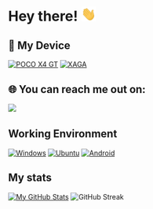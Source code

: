 # Hey there! <img src="https://raw.githubusercontent.com/ChrisCatto/ChrisCatto/main/.github/images/wave.gif" width="30px" />

## 📱 My Device
[![POCO X4 GT](https://img.shields.io/badge/POCO-X4_GT-6363FF)](https://m.gsmarena.com/xiaomi_poco_x4_gt-11626.php) [![XAGA](https://img.shields.io/badge/Codename-xaga-FFCFA5)](https://m.gsmarena.com/xiaomi_poco_x4_gt-11626.php)

## 🌐 You can reach me out on:
<p>
  <a href="https://t.me/ChrisCatto"><img src="https://img.shields.io/badge/telegram-%231DA1F2.svg?&style=for-the-badge&logo=telegram&logoColor=black" height=25></a>
</p>

## Working Environment
[![Windows](https://img.shields.io/badge/Windows-0078D6?style=for-the-badge&logo=windows&logoColor=green)](https://www.microsoft.com/en-us/software-download/windows10ISO)
[![Ubuntu](https://img.shields.io/badge/Ubuntu-E95420?style=for-the-badge&logo=Ubuntu&logoColor=white)](https://ubuntu.com/)
[![Android](https://img.shields.io/badge/Android-3DDC84?style=for-the-badge&logo=android&logoColor=black)](https://www.android.com/)

## My stats
[![My GitHub Stats](https://github-readme-stats.vercel.app/api/?username=ChrisCatto&count_private=true&theme=algolia&hide_border=true&border_radius=10&showicons=true)]()
![GitHub Streak](https://github-readme-streak-stats.herokuapp.com?user=ChrisCatto&theme=midnight-purple&hide_border=true&border_radius=10&showicons=true)
